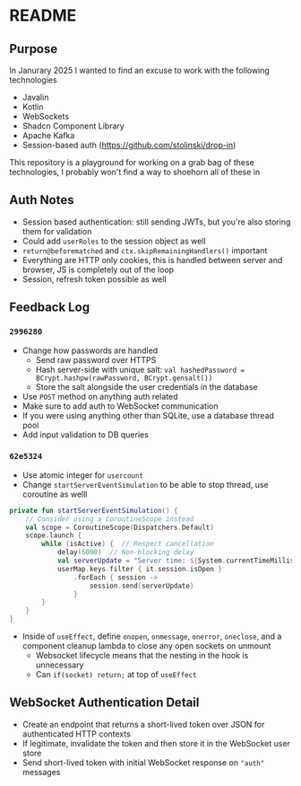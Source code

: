 # README

## Purpose
In Janurary 2025 I wanted to find an excuse to work with the following technologies
- Javalin
- Kotlin
- WebSockets
- Shadcn Component Library
- Apache Kafka
- Session-based auth (https://github.com/stolinski/drop-in)

This repository is a playground for working on a grab bag of these technologies, I probably won't find a way to shoehorn all of these in

## Auth Notes
- Session based authentication: still sending JWTs, but you're also storing them for validation
- Could add `userRoles` to the session object as well
- `return@beforematched` and `ctx.skipRemainingHandlers()` important
- Everything are HTTP only cookies, this is handled between server and browser, JS is completely out of the loop
- Session, refresh token possible as well

## Feedback Log

### `2996280`
- Change how passwords are handled
  - Send raw password over HTTPS
  - Hash server-side with unique salt: `val hashedPassword = BCrypt.hashpw(rawPassword, BCrypt.gensalt())`
  - Store the salt alongside the user credentials in the database
- Use `POST` method on anything auth related
- Make sure to add auth to WebSocket communication
- If you were using anything other than SQLite, use a database thread pool
- Add input validation to DB queries

### `62e5324`
- Use atomic integer for `usercount`
- Change `startServerEventSimulation` to be able to stop thread, use coroutine as welll

```kotlin
private fun startServerEventSimulation() {
    // Consider using a CoroutineScope instead
    val scope = CoroutineScope(Dispatchers.Default)
    scope.launch {
        while (isActive) {  // Respect cancellation
            delay(5000)  // Non-blocking delay
            val serverUpdate = "Server time: ${System.currentTimeMillis()}"
            userMap.keys.filter { it.session.isOpen }
                .forEach { session ->
                    session.send(serverUpdate)
                }
        }
    }
}
```

- Inside of `useEffect`, define `onopen`, `onmessage`, `onerror`, `oneclose`, and a component cleanup lambda to close any open sockets on unmount
  - Websocket lifecycle means that the nesting in the hook is unnecessary
  - Can `if(socket) return;` at top of `useEffect`

## WebSocket Authentication Detail
- Create an endpoint that returns a short-lived token over JSON for authenticated HTTP contexts
- If legitimate, invalidate the token and then store it in the WebSocket user store
- Send short-lived token with initial WebSocket response on `"auth"` messages
